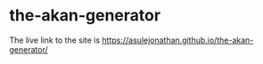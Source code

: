 # the-akan-generator
The live link to the site is https://asulejonathan.github.io/the-akan-generator/
